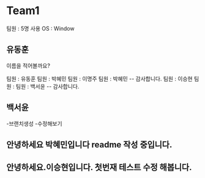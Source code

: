 # Team1
팀원 : 5명
사용 OS : Window

## 유동훈
이름을 적어볼까요?

팀원 : 유동훈
팀원 : 박혜민
팀원 : 이명주
팀원 : 박혜민 -- 감사합니다.
팀원 : 이승현
팀원 :
팀원 : 백서윤 -- 감사합니다.



## 백서윤
-브랜치생성
-수정해보기

## 안녕하세요 박혜민입니다 readme 작성 중입니다.

## 안녕하세요.이승현입니다. 첫번재 테스트 수정 해봅니다.






